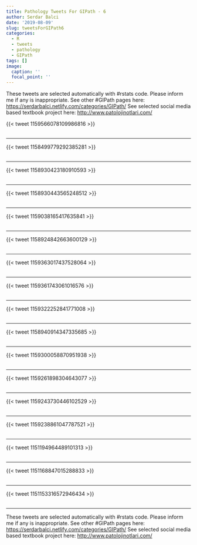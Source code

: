 ```yaml
---
title: Pathology Tweets For GIPath - 6
author: Serdar Balci
date: '2019-08-09'
slug: tweetsForGIPath6
categories:
  - R
  - tweets
  - pathology
  - GIPath
tags: []
image:
  caption: ''
  focal_point: ''
---
```



These tweets are selected automatically with #rstats code. Please inform me if any is inappropriate.
See other #GIPath pages here: https://serdarbalci.netlify.com/categories/GIPath/ 
See selected social media based textbook project here: http://www.patolojinotlari.com/

{{< tweet 1159566078109986816 >}}
<br>
<br>
<hr>
{{< tweet 1158499779292385281 >}}
<br>
<br>
<hr>
{{< tweet 1158930423180910593 >}}
<br>
<br>
<hr>
{{< tweet 1158930443565248512 >}}
<br>
<br>
<hr>
{{< tweet 1159038165417635841 >}}
<br>
<br>
<hr>
{{< tweet 1158924842663600129 >}}
<br>
<br>
<hr>
{{< tweet 1159363017437528064 >}}
<br>
<br>
<hr>
{{< tweet 1159361743061016576 >}}
<br>
<br>
<hr>
{{< tweet 1159322252841771008 >}}
<br>
<br>
<hr>
{{< tweet 1158940914347335685 >}}
<br>
<br>
<hr>
{{< tweet 1159300058870951938 >}}
<br>
<br>
<hr>
{{< tweet 1159261898304643077 >}}
<br>
<br>
<hr>
{{< tweet 1159243730446102529 >}}
<br>
<br>
<hr>
{{< tweet 1159238861047787521 >}}
<br>
<br>
<hr>
{{< tweet 1151194964489101313 >}}
<br>
<br>
<hr>
{{< tweet 1151168847015288833 >}}
<br>
<br>
<hr>
{{< tweet 1151153316572946434 >}}
<br>
<br>
<hr>


These tweets are selected automatically with #rstats code. Please inform me if any is inappropriate.
See other #GIPath pages here: https://serdarbalci.netlify.com/categories/GIPath/ 
See selected social media based textbook project here: http://www.patolojinotlari.com/

